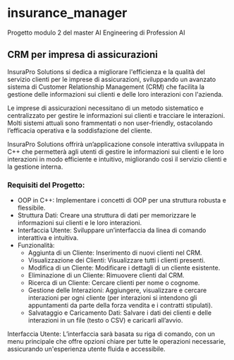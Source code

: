 # insurance_manager
Progetto modulo 2 del master AI Engineering di Profession AI

## CRM per impresa di assicurazioni
InsuraPro Solutions si dedica a migliorare l'efficienza e la qualità del servizio clienti per le imprese di assicurazioni, sviluppando un avanzato sistema di Customer Relationship Management (CRM) che facilita la gestione delle informazioni sui clienti e delle loro interazioni con l'azienda.

Le imprese di assicurazioni necessitano di un metodo sistematico e centralizzato per gestire le informazioni sui clienti e tracciare le interazioni. Molti sistemi attuali sono frammentati o non user-friendly, ostacolando l’efficacia operativa e la soddisfazione del cliente.

InsuraPro Solutions offrirà un’applicazione console interattiva sviluppata in C++ che permetterà agli utenti di gestire le informazioni sui clienti e le loro interazioni in modo efficiente e intuitivo, migliorando così il servizio clienti e la gestione interna.

### Requisiti del Progetto:
- OOP in C++: Implementare i concetti di OOP per una struttura robusta e flessibile.
- Struttura Dati: Creare una struttura di dati per memorizzare le informazioni sui clienti e le loro interazioni.
- Interfaccia Utente: Sviluppare un’interfaccia da linea di comando interattiva e intuitiva.
- Funzionalità:
  - Aggiunta di un Cliente: Inserimento di nuovi clienti nel CRM.
  - Visualizzazione dei Clienti: Visualizzare tutti i clienti presenti.
  - Modifica di un Cliente: Modificare i dettagli di un cliente esistente.
  - Eliminazione di un Cliente: Rimuovere clienti dal CRM.
  - Ricerca di un Cliente: Cercare clienti per nome o cognome.
  - Gestione delle Interazioni: Aggiungere, visualizzare e cercare interazioni per ogni cliente (per interazioni si intendono gli appuntamenti da parte della forza vendita e i contratti stipulati).
  - Salvataggio e Caricamento Dati: Salvare i dati dei clienti e delle interazioni in un file (testo o CSV) e caricarli all’avvio.

Interfaccia Utente: L’interfaccia sarà basata su riga di comando, con un menu principale che offre opzioni chiare per tutte le operazioni necessarie, assicurando un'esperienza utente fluida e accessibile.
